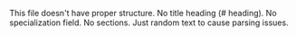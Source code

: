 This file doesn't have proper structure.
No title heading (# heading).
No specialization field.
No sections.
Just random text to cause parsing issues.
